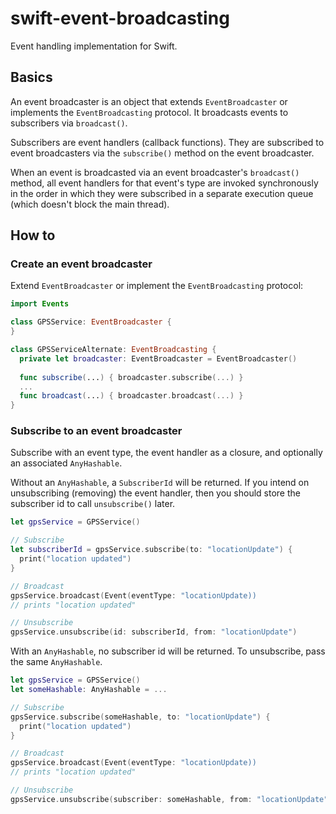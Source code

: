 # swift-event-broadcasting

Event handling implementation for Swift.

## Basics

An event broadcaster is an object that extends `EventBroadcaster` or implements
the `EventBroadcasting` protocol. It broadcasts events to subscribers via
`broadcast()`.

Subscribers are event handlers (callback functions). They are subscribed to
event broadcasters via the `subscribe()` method on the event broadcaster.

When an event is broadcasted via an event broadcaster's `broadcast()` method,
all event handlers for that event's type are invoked synchronously in the order
in which they were subscribed in a separate execution queue (which doesn't
block the main thread).

## How to

### Create an event broadcaster

Extend `EventBroadcaster` or implement the `EventBroadcasting` protocol:

```swift
import Events

class GPSService: EventBroadcaster {
}

class GPSServiceAlternate: EventBroadcasting {
  private let broadcaster: EventBroadcaster = EventBroadcaster()
  
  func subscribe(...) { broadcaster.subscribe(...) }
  ...
  func broadcast(...) { broadcaster.broadcast(...) }
}
```
### Subscribe to an event broadcaster

Subscribe with an event type, the event handler as a closure, and
optionally an associated `AnyHashable`.

Without an `AnyHashable`, a `SubscriberId` will be returned. If you intend on
unsubscribing (removing) the event handler, then you should store the
subscriber id to call `unsubscribe()` later.

```swift
let gpsService = GPSService()

// Subscribe
let subscriberId = gpsService.subscribe(to: "locationUpdate") {
  print("location updated")
}

// Broadcast
gpsService.broadcast(Event(eventType: "locationUpdate))
// prints "location updated"

// Unsubscribe
gpsService.unsubscribe(id: subscriberId, from: "locationUpdate")
```

With an `AnyHashable`, no subscriber id will be returned. To unsubscribe, pass
the same `AnyHashable`.

```swift
let gpsService = GPSService()
let someHashable: AnyHashable = ...

// Subscribe
gpsService.subscribe(someHashable, to: "locationUpdate") {
  print("location updated")
}

// Broadcast
gpsService.broadcast(Event(eventType: "locationUpdate))
// prints "location updated"

// Unsubscribe
gpsService.unsubscribe(subscriber: someHashable, from: "locationUpdate")
```
